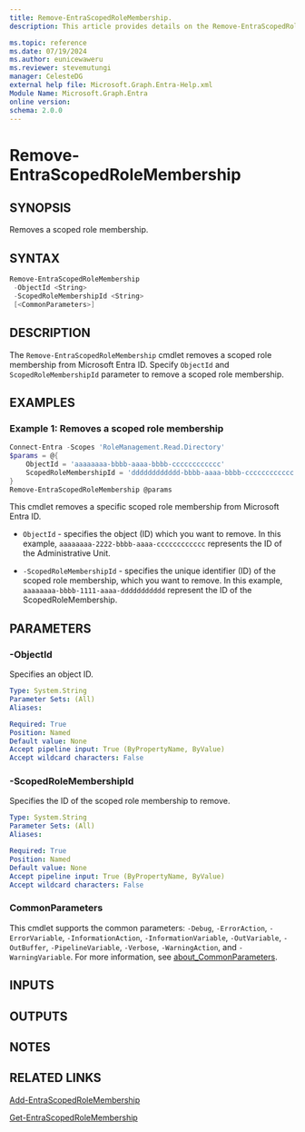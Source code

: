 ```yaml
---
title: Remove-EntraScopedRoleMembership.
description: This article provides details on the Remove-EntraScopedRoleMembership command.

ms.topic: reference
ms.date: 07/19/2024
ms.author: eunicewaweru
ms.reviewer: stevemutungi
manager: CelesteDG
external help file: Microsoft.Graph.Entra-Help.xml
Module Name: Microsoft.Graph.Entra
online version:
schema: 2.0.0
---
```


# Remove-EntraScopedRoleMembership

## SYNOPSIS

Removes a scoped role membership.

## SYNTAX

```powershell
Remove-EntraScopedRoleMembership 
 -ObjectId <String> 
 -ScopedRoleMembershipId <String>
 [<CommonParameters>]
```

## DESCRIPTION

The `Remove-EntraScopedRoleMembership` cmdlet removes a scoped role membership from Microsoft Entra ID. Specify `ObjectId` and `ScopedRoleMembershipId` parameter to remove a scoped role membership.

## EXAMPLES

### Example 1: Removes a scoped role membership

```powershell
Connect-Entra -Scopes 'RoleManagement.Read.Directory'
$params = @{
    ObjectId = 'aaaaaaaa-bbbb-aaaa-bbbb-cccccccccccc'
    ScopedRoleMembershipId = 'dddddddddddd-bbbb-aaaa-bbbb-cccccccccccc'
}
Remove-EntraScopedRoleMembership @params
```

This cmdlet removes a specific scoped role membership from Microsoft Entra ID.

- `ObjectId` - specifies the object (ID) which you want to remove. In this example, `aaaaaaaa-2222-bbbb-aaaa-cccccccccccc` represents the ID of the Administrative Unit.

- `-ScopedRoleMembershipId` - specifies the unique identifier (ID) of the scoped role membership, which you want to remove. In this example, `aaaaaaaa-bbbb-1111-aaaa-ddddddddddd` represent the ID of the ScopedRoleMembership.

## PARAMETERS

### -ObjectId

Specifies an object ID.

```yaml
Type: System.String
Parameter Sets: (All)
Aliases:

Required: True
Position: Named
Default value: None
Accept pipeline input: True (ByPropertyName, ByValue)
Accept wildcard characters: False
```

### -ScopedRoleMembershipId

Specifies the ID of the scoped role membership to remove.

```yaml
Type: System.String
Parameter Sets: (All)
Aliases:

Required: True
Position: Named
Default value: None
Accept pipeline input: True (ByPropertyName, ByValue)
Accept wildcard characters: False
```

### CommonParameters

This cmdlet supports the common parameters: `-Debug`, `-ErrorAction`, `-ErrorVariable`, `-InformationAction`, `-InformationVariable`, `-OutVariable`, `-OutBuffer`, `-PipelineVariable`, `-Verbose`, `-WarningAction`, and `-WarningVariable`. For more information, see [about_CommonParameters](https://go.microsoft.com/fwlink/?LinkID=113216).

## INPUTS

## OUTPUTS

## NOTES

## RELATED LINKS

[Add-EntraScopedRoleMembership](Add-EntraScopedRoleMembership.md)

[Get-EntraScopedRoleMembership](Get-EntraScopedRoleMembership.md)
